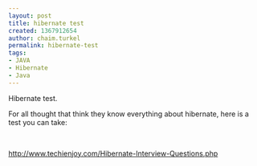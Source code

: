 ```yaml
---
layout: post
title: hibernate test
created: 1367912654
author: chaim.turkel
permalink: hibernate-test
tags:
- JAVA
- Hibernate
- Java
---
```

<p>Hibernate test.</p>
<p>For all thought that think they know everything about hibernate, here is a test you can take:</p>
<p>&nbsp;</p>
<p><a href="http://www.techienjoy.com/Hibernate-Interview-Questions.php">http://www.techienjoy.com/Hibernate-Interview-Questions.php</a></p>
